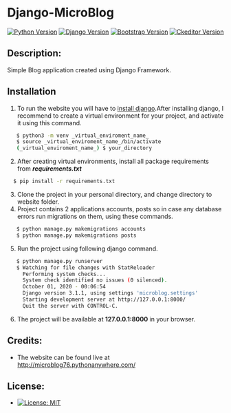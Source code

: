 # Django-MicroBlog

[![Python Version](https://img.shields.io/badge/python-v3.8-brightgreen.svg)](https://python.org)
[![Django Version](https://img.shields.io/badge/django-3.1-blue.svg)](https://djangoproject.com)
[![Bootstrap Version](https://img.shields.io/badge/bootstrap-4.5-blueviolet.svg)](https://getbootstrap.com/)
[![Ckeditor Version](https://img.shields.io/badge/ckeditor-6-red.svg)](https://ckeditor.com/)

## Description: 
Simple Blog application created using Django Framework.

## Installation
1. To run the website you will have to [install django](https://docs.djangoproject.com/en/3.1/topics/install/).After installing django, I recommend to create a virtual environment for your project, and activate it using this command.
```bash
   $ python3 -m venv _virtual_enviroment_name_
   $ source _virtual_enviroment_name_/bin/activate
   (_virtual_enviroment_name_) $ your_directory 
   ```
2. After creating virtual environments, install all package requirements from **_requirements.txt_**
 ```bash
   $ pip install -r requirements.txt
   ``` 
3. Clone the project in your personal directory, and change directory to website folder.
4. Project contains 2 applications accounts, posts so in case any database errors run migrations on them, using these commands.
```bash
   $ python manage.py makemigrations accounts
   $ python manage.py makemigrations posts
   ```
5. Run the project using following django command.
```bash
   $ python manage.py runserver
   $ Watching for file changes with StatReloader
     Performing system checks...
     System check identified no issues (0 silenced).
     October 01, 2020 - 00:06:54
     Django version 3.1.1, using settings 'microblog.settings'
     Starting development server at http://127.0.0.1:8000/
     Quit the server with CONTROL-C.
```
6. The project will be available at **127.0.0.1:8000** in your browser.

## Credits:
   * The website can be found live at http://microblog76.pythonanywhere.com/

## License: 
   * [![License: MIT](https://img.shields.io/badge/License-MIT-yellow.svg)](https://opensource.org/licenses/MIT)
   
   
   
   
   
   
   
   
